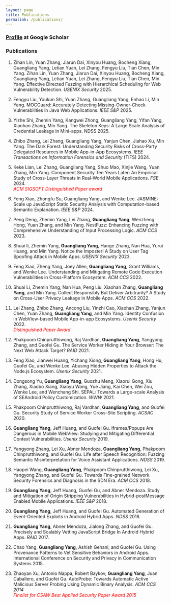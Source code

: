 ```yaml
---
layout: page
title: Publications
permalink: /publications/
---
```


### [Profile](https://scholar.google.com/citations?user=bh1JfPkAAAAJ&hl=en) at Google Scholar

   

### Publications

1. Zihan Lin, Yuan Zhang, Jiarun Dai, Xinyou Huang, Bocheng Xiang, Guangliang Yang, Letian Yuan, Lei Zhang, Fengyu Liu, Tian Chen, Min Yang. Zihan Lin, Yuan Zhang, Jiarun Dai, Xinyou Huang, Bocheng Xiang, Guangliang Yang, Letian Yuan, Lei Zhang, Fengyu Liu, Tian Chen, Min Yang. Effective Directed Fuzzing with Hierarchical Scheduling for Web Vulnerability Detection. *USENIX Security* 2025.

2. Fengyu Liu, Youkun Shi, Yuan Zhang, Guangliang Yang, Enhao Li, Min Yang. MOCGuard: Accurately Detecting Missing-Owner-Check Vulnerabilities in Java Web Applications. *IEEE S&P* 2025.

3. Yizhe Shi, Zhemin Yang, Kangwei Zhong, Guangliang Yang, Yifan Yang, Xiaohan Zhang, Min Yang. The Skeleton Keys: A Large Scale Analysis of Credential Leakage in Mini-apps. NDSS 2025.

4. Zhibo Zhang, Lei Zhang, Guangliang Yang, Yanjun Chen, Jiahao Xu, Min Yang. The Dark Forest: Understanding Security Risks of Cross-Party Delegated Resources in Mobile App-in-App Ecosystems. *IEEE Transactions on Information Forensics and Security* (TIFS) 2024.

5. Keke Lian, Lei Zhang, Guangliang Yang, Shuo Mao, Xinjie Wang, Yuan Zhang, Min Yang. Component Security Ten Years Later: An Empirical Study of Cross-Layer Threats in Real-World Mobile Applications. *FSE* 2024.  
<span style="color:red">*ACM SIGSOFT Distinguished Paper award*</span>  
   
6. Feng Xiao, Zhongfu Su, Guangliang Yang, and Wenke Lee. JASMINE: Scale up JavaScript Static Security Analysis with Computation-based Semantic Explanation. *IEEE S&P* 2024.

7. Peng Deng, Zhemin Yang, Lei Zhang, **Guangliang Yang**, Wenzheng Hong, Yuan Zhang, and Min Yang. NestFuzz: Enhancing Fuzzing with Comprehensive Understanding of Input Processing Logic. *ACM CCS* 2023.   
    
8. Shuai li, Zhemin Yang, **Guangliang Yang**, Hange Zhang, Nan Hua, Yurui Huang, and Min Yang.  Notice the Imposter! A Study on User Tag Spoofing Attack in Mobile Apps. *USENIX Security* 2023.

0. Feng Xiao, Zheng Yang, Joey Allen, **Guangliang Yang**, Grant Williams, and Wenke Lee. Understanding and Mitigating Remote Code Execution Vulnerabilities in Cross-Platform Ecosystem. *ACM CCS* 2022.

0. Shuai Li, Zhemin Yang, Nan Hua, Peng Liu, Xiaohan Zhang, **Guangliang Yang**, and Min Yang. Collect Responsibly But Deliver Arbitrarily? A Study on Cross-User Privacy Leakage in Mobile Apps. *ACM CCS* 2022.

0. Lei Zhang, Zhibo Zhang, Ancong Liu, Yinzhi Cao, Xiaohan Zhang, Yanjun Chen, Yuan Zhang, **Guangliang Yang**, and Min Yang.   Identity Confusion in WebView-based Mobile App-in-app Ecosystems. *Usenix Security* 2022.  
<span style="color:red">*Distinguished Paper Award*</span>  

0. Phakpoom Chinprutthiwong, Raj Vardhan, **Guangliang Yang**, Yangyong Zhang, and Guofei Gu. The Service Worker Hiding in Your Browser: The Next Web Attack Target?  *RAID* 2021.

0. Feng Xiao, Jianwei Huang, Yichang Xiong, **Guangliang Yang**, Hong Hu, Guofei Gu, and Wenke Lee.   Abusing Hidden Properties to Attack the Node.js Ecosystem.  *Usenix Security* 2021.

0. Dongsong Yu, **Guangliang Yang**, Guozhu Meng, Xiaorui Gong, Xiu Zhang, Xiaobo Xiang, Xiaoyu Wang, Yue Jiang, Kai Chen, Wei Zou, Wenke Lee, and Wenchang Shi. SEPAL: Towards a Large-scale Analysis of SEAndroid Policy Customization. *WWW* 2021.

0. Phakpoom Chinprutthiwong, Raj Vardhan, **Guangliang Yang**, and Guofei Gu.  Security Study of Service Worker Cross-Site Scripting.  *ACSAC* 2020.

0. **Guangliang Yang**, Jeff Huang, and Guofei Gu.   Iframes/Popups Are Dangerous in Mobile WebView: Studying and Mitigating Differential Context Vulnerabilities.  *Usenix Security* 2019.

0. Yangyong Zhang, Lei Xu, Abner Mendoza, **Guangliang Yang**, Phakpoom Chinprutthiwong, and Guofei Gu.  Life after Speech Recognition: Fuzzing Semantic Misinterpretation for Voice Assistant Applications.  *NDSS* 2019.

0. Haopei Wang, **Guangliang Yang**, Phakpoom Chinprutthiwong, Lei Xu, Yangyong Zhang, and Guofei Gu.   Towards Fine-grained Network Security Forensics and Diagnosis in the SDN Era.   *ACM CCS* 2018.

0. **Guangliang Yang**, Jeff Huang, Guofei Gu, and Abner Mendoza.   Study and Mitigation of Origin Stripping Vulnerabilities in Hybrid-postMessage Enabled Mobile Applications. *IEEE S&P* 2018.

0. **Guangliang Yang**, Jeff Huang, and Guofei Gu.   Automated Generation of Event-Oriented Exploits in Android Hybrid Apps.    *NDSS* 2018.

0. **Guangliang Yang**, Abner Mendoza, Jialong Zhang, and Guofei Gu.   Precisely and Scalably Vetting JavaScript Bridge In Android Hybrid Apps.    *RAID* 2017.

0. Chao Yang, **Guangliang Yang**, Ashish Gehani, and Guofei Gu. Using Provenance Patterns to Vet Sensitive Behaviors in Android Apps. International Conference on Security and Privacy in Communication Systems 2015.

0. Zhaoyan Xu, Antonio Nappa, Robert Baykov, **Guangliang Yang**, Juan Caballero, and Guofei Gu.   AutoProbe: Towards Automatic Active Malicious Server Probing Using Dynamic Binary Analysis.  *ACM CCS 2014*  
<span style="color:red">*Finalist for CSAW Best Applied Security Paper Award 2015*</span>
